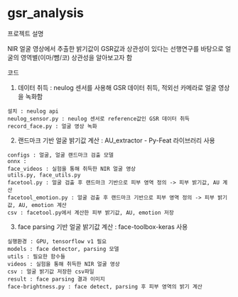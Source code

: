 # gsr_analysis
프로젝트 설명

NIR 얼굴 영상에서 추출한 밝기값이 GSR값과 상관성이 있다는 선행연구를 바탕으로 얼굴의 영역별(이마/뺨/코) 상관성을 알아보고자 함

코드
  1. 데이터 취득 : neulog 센서를 사용해 GSR 데이터 취득, 적외선 카메라로 얼굴 영상을 녹화함

    설치 : neulog api
    neulog_sensor.py : neulog 센서로 reference값인 GSR 데이터 취득
    record_face.py : 얼굴 영상 녹화

  2. 랜드마크 기반 얼굴 밝기값 계산 : AU_extractor - Py-Feat 라이브러리 사용

    configs : 얼굴, 얼굴 랜드마크 검출 모델
    onnx :
    face_videos : 실험을 통해 취득한 NIR 얼굴 영상
    utils.py, face_utils.py
    facetool.py : 얼굴 검출 후 랜드마크 기반으로 피부 영역 정의 -> 피부 밝기값, AU 계산
    facetool_emotion.py : 얼굴 검출 후 랜드마크 기반으로 피부 영역 정의 -> 피부 밝기값, AU, emotion 계산
    csv : facetool.py에서 계산한 피부 밝기값, AU, emotion 저장

  3. face parsing 기반 얼굴 밝기값 계산 : face-toolbox-keras 사용

    실행환경 : GPU, tensorflow v1 필요
    models : face detector, parsing 모델
    utils : 필요한 함수들
    videos : 실험을 통해 취득한 NIR 얼굴 영상
    csv : 얼굴 밝기값 저장한 csv파일
    result : face parsing 결과 이미지
    face-brightness.py : face detect, parsing 후 피부 영역의 밝기 계산
